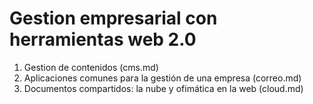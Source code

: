 # Gestion empresarial con herramientas web 2.0

1. Gestion de contenidos (cms.md)
1. Aplicaciones comunes para la gestión de una empresa (correo.md)
1. Documentos compartidos: la nube y ofimática en la web (cloud.md)